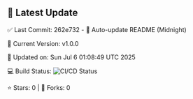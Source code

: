 ## 🚀 Latest Update

✅ Last Commit: 262e732 - 🤖 Auto-update README (Midnight)

🌟 Current Version: v1.0.0

📅 Updated on: Sun Jul  6 01:08:49 UTC 2025

💻 Build Status: ![CI/CD Status](https://github.com/SaiAryan1784/wedding_frontend/actions/workflows/update-readme.yml/badge.svg)

⭐️ Stars: 0 | 🍴 Forks: 0
